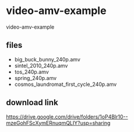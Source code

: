 # video-amv-example
video-amv-example

## files
  * big_buck_bunny_240p.amv
  * sintel_2010_240p.amv
  * tos_240p.amv
  * spring_240p.amv
  * cosmos_laundromat_first_cycle_240p.amv

## download link
https://drive.google.com/drive/folders/1oP4Blr10--mzeGohFScXymERnuqmQLIY?usp=sharing

